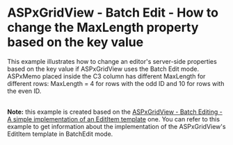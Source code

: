 # ASPxGridView - Batch Edit - How to change the MaxLength property based on the key value


<p>This example illustrates how to change an editor's server-side properties based on the key value if ASPxGridView uses the Batch Edit mode. ASPxMemo placed inside the C3 column has different MaxLength for different rows: MaxLength = 4 for rows with the odd ID and 10 for rows with the even ID. <br /><br /></p>
<p><strong>Note:</strong> this example is created based on the <a href="https://www.devexpress.com/Support/Center/p/T115096">ASPxGridView - Batch Editing - A simple implementation of an EditItem template</a> one. You can refer to this example to get information about the implementation of the ASPxGridView's EditItem template in BatchEdit mode.  </p>

<br/>


